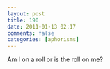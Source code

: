 ```yaml
---
layout: post
title: 190
date: 2011-01-13 02:17
comments: false
categories: [aphorisms]
---
```


Am I on a roll or is the roll on me?
